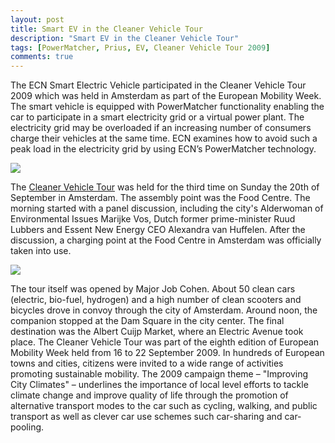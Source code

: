 ```yaml
---
layout: post
title: Smart EV in the Cleaner Vehicle Tour
description: "Smart EV in the Cleaner Vehicle Tour"
tags: [PowerMatcher, Prius, EV, Cleaner Vehicle Tour 2009]
comments: true
---
```


The ECN Smart Electric Vehicle participated in the Cleaner Vehicle Tour 2009 which was held in Amsterdam as part of the European Mobility Week. The smart vehicle is equipped with PowerMatcher functionality enabling the car to participate in a smart electricity grid or a virtual power plant. The electricity grid may be overloaded if an increasing number of consumers charge their vehicles at the same time. ECN examines how to avoid such a peak load in the electricity grid by using ECN’s PowerMatcher technology.
 
 <img src="{{ site.url }}/images/RTEmagicC_ChargingPointSign.JPG.JPG">

The [Cleaner Vehicle Tour](http://www.schonervervoertoer.nl/) was held for the third time on Sunday the 20th of September in Amsterdam. The assembly point was the Food Centre. The morning started with a panel discussion, including the city's Alderwoman of Environmental Issues Marijke Vos, Dutch former prime-minister Ruud Lubbers and Essent New Energy CEO Alexandra van Huffelen. After the discussion, a charging point at the Food Centre in Amsterdam was officially taken into use.

 <img src="{{ site.url }}/images/RTEmagicC_PriusAtDam.jpg.jpg">

The tour itself was opened by Major Job Cohen. About 50 clean cars (electric, bio-fuel, hydrogen) and a high number of clean scooters and bicycles drove in convoy through the city of Amsterdam. Around noon, the companion stopped at the Dam Square in the city center. The final destination was the Albert Cuijp Market, where an Electric Avenue took place.
The Cleaner Vehicle Tour was part of the eighth edition of European Mobility Week held from 16 to 22 September 2009. In hundreds of European towns and cities, citizens were invited to a wide range of activities promoting sustainable mobility. The 2009 campaign theme – "Improving City Climates" – underlines the importance of local level efforts to tackle climate change and improve quality of life through the promotion of alternative transport modes to the car such as cycling, walking, and public transport as well as clever car use schemes such car-sharing and car-pooling.
 
